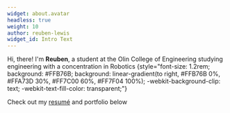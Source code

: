 ```yaml
---
widget: about.avatar
headless: true
weight: 10
author: reuben-lewis
widget_id: Intro Text
---
```

Hi, there! I'm **Reuben**, a student at the Olin College of Engineering studying engineering with a concentration in Robotics
{style="font-size: 1.2rem; background: #FFB76B; background: linear-gradient(to right, #FFB76B 0%, #FFA73D 30%, #FF7C00 60%, #FF7F04 100%); -webkit-background-clip: text; -webkit-text-fill-color: transparent;"}

Check out my [resumé](/about/) and portfolio below